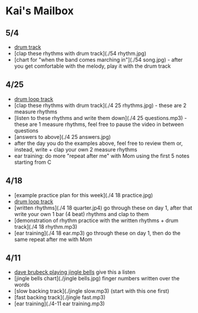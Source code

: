 # Kai's Mailbox

## 5/4

- [drum track](./swing.m4a)
- [clap these rhythms with drum track](./54 rhythm.jpg)
- [chart for "when the band comes marching in"](./54 song.jpg) - after you get comfortable with the melody, play it with the drum track


## 4/25

- [drum loop track](./drums.m4a)
- [clap these rhythms with drum track](./4 25 rhythms.jpg) - these are 2 measure rhythms
- [listen to these rhythms and write them down](./4 25 questions.mp3) - these are 1 measure rhythms, feel free to pause the video in between questions
- [answers to above](./4 25 answers.jpg)
- after the day you do the examples above, feel free to review them or, instead, write + clap your own 2 measure rhythms
- ear training: do more "repeat after me" with Mom using the first 5 notes starting from C


## 4/18

- [example practice plan for this week](./4 18 practice.jpg)
- [drum loop track](./drums.m4a)
- [written rhythms](./4 18 quarter.jp4) go through these on day 1, after that write your own 1 bar (4 beat) rhythms and clap to them
- [demonstration of rhythm practice with the written rhythms + drum track](./4 18 rhythm.mp3) 
- [ear training](./4 18 ear.mp3) go through these on day 1, then do the same repeat after me with Mom

## 4/11

- [dave brubeck playing jingle bells](https://www.youtube.com/watch?v=6_V0NIsCiaE) give this a listen
- [jingle bells chart](./jingle bells.jpg) finger numbers written over the words
- [slow backing track](./jingle slow.mp3) (start with this one first)
- [fast backing track](./jingle fast.mp3)
- [ear training](./4-11 ear training.mp3)
